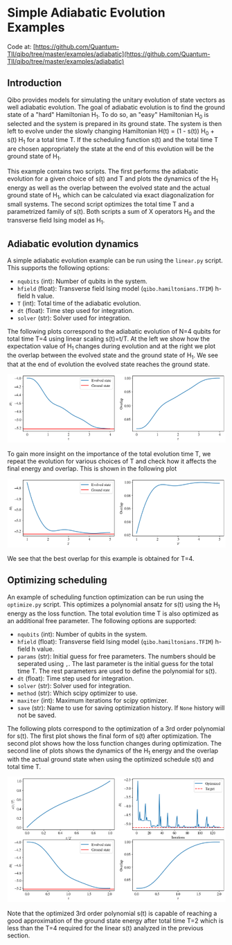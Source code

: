 # Simple Adiabatic Evolution Examples

Code at: [https://github.com/Quantum-TII/qibo/tree/master/examples/adiabatic](https://github.com/Quantum-TII/qibo/tree/master/examples/adiabatic)

## Introduction

Qibo provides models for simulating the unitary evolution of state vectors as
well adiabatic evolution. The goal of adiabatic evolution is to find the ground
state of a "hard" Hamiltonian H<sub>1</sub>. To do so, an "easy" Hamiltonian
H<sub>0</sub> is selected and the system is prepared in its ground state. The
system is then left to evolve under the slowly changing Hamiltonian
H(t) = (1 - s(t)) H<sub>0</sub> + s(t) H<sub>1</sub> for a total time T.
If the scheduling function s(t) and the total time T are chosen appropriately
the state at the end of this evolution will be the ground state of H<sub>1</sub>.

This example contains two scripts. The first performs the adiabatic evolution
for a given choice of s(t) and T and plots the dynamics of the H<sub>1</sub>
energy as well as the overlap between the evolved state and the actual ground
state of H<sub>1</sub>, which can be calculated via exact diagonalization for
small systems. The second script optimizes the total time T and a parametrized
family of s(t). Both scripts a sum of X operators H<sub>0</sub> and the transverse field Ising model as H<sub>1</sub>.

## Adiabatic evolution dynamics

A simple adiabatic evolution example can be run using the `linear.py` script.
This supports the following options:

- `nqubits` (int): Number of qubits in the system.
- `hfield` (float): Transverse field Ising model (`qibo.hamiltonians.TFIM`) h-field h value.
- `T` (int): Total time of the adiabatic evolution.
- `dt` (float): Time step used for integration.
- `solver` (str): Solver used for integration.

The following plots correspond to the adiabatic evolution of N=4 qubits for
total time T=4 using linear scaling s(t)=t/T. At the left we show how the
expectation value of H<sub>1</sub> changes during evolution and at the right we
plot the overlap between the evolved state and the ground state of H<sub>1</sub>.
We see that at the end of evolution the evolved state reaches the ground state.

![dynamics](images/dynamics_n4T4.0.png)

To gain more insight on the importance of the total evolution time T, we repeat
the evolution for various choices of T and check how it affects the final
energy and overlap. This is shown in the following plot

![Tplots](images/linears_T15plots_n4.png)

We see that the best overlap for this example is obtained for T=4.


## Optimizing scheduling

An example of scheduling function optimization can be run using the `optimize.py`
script. This optimizes a polynomial ansatz for s(t) using the H<sub>1</sub>
energy as the loss function. The total evolution time T is also optimized as an
additional free parameter. The following options are supported:

- `nqubits` (int): Number of qubits in the system.
- `hfield` (float): Transverse field Ising model (`qibo.hamiltonians.TFIM`) h-field h value.
- `params` (str): Initial guess for free parameters. The numbers should be
    seperated using `,`. The last parameter is the initial guess for the total
    time T. The rest parameters are used to define the polynomial for s(t).
- `dt` (float): Time step used for integration.
- `solver` (str): Solver used for integration.
- `method` (str): Which scipy optimizer to use.
- `maxiter` (int): Maximum iterations for scipy optimizer.
- `save` (str): Name to use for saving optimization history.
    If ``None`` history will not be saved.

The following plots correspond to the optimization of a 3rd order polynomial
for s(t). The first plot shows the final form of s(t) after optimization.
The second plot shows how the loss function changes during optimization.
The second line of plots shows the dynamics of the H<sub>1</sub> energy and
the overlap with the actual ground state when using the optimized schedule s(t)
and total time T.

![optdynamics](images/poly3_powell_n4.png)

Note that the optimized 3rd order polynomial s(t) is capable of reaching a
good approximation of the ground state energy after total time T=2 which is
less than the T=4 required for the linear s(t) analyzed in the previous section.
